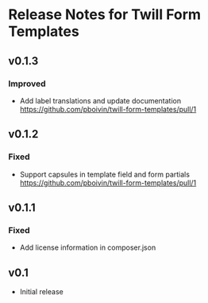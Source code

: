 # Release Notes for Twill Form Templates

## v0.1.3

### Improved
- Add label translations and update documentation https://github.com/pboivin/twill-form-templates/pull/1


## v0.1.2

### Fixed
- Support capsules in template field and form partials https://github.com/pboivin/twill-form-templates/pull/1


## v0.1.1

### Fixed
- Add license information in composer.json


## v0.1

- Initial release
